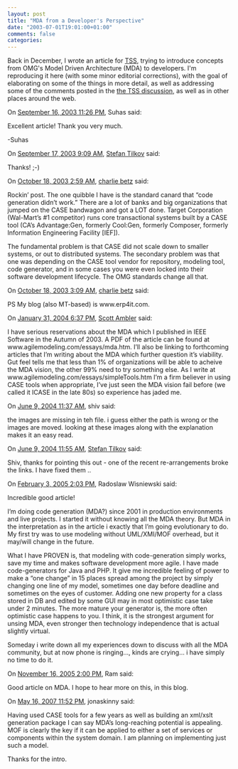 ```yaml
---
layout: post
title: "MDA from a Developer's Perspective"
date: "2003-07-01T19:01:00+01:00"
comments: false
categories: 
---
```


<p>Back in December, I wrote an article for <a href="http://www.theserverside.com">TSS</a>, trying to introduce concepts from OMG's Model Driven Architecture (MDA) to developers. I'm reproducing it here (with some minor editorial corrections), with the goal of elaborating on some of the things in more detail, as well as addressing some of the comments posted in the <a href="http://www.theserverside.com/home/thread.jsp?thread_id=17053">the TSS discussion</a>, as well as in other places around the web.
</p>
<section class="comments">

<div class="comment" id="comment-29">
On <a href="#comment-29" title="Permalink to this comment">September 16, 2003 11:26 PM</a>, Suhas
said:
<p>Excellent article! Thank you very much.</p>

<p>-Suhas</p>


<div class="comment" id="comment-30">
On <a href="#comment-30" title="Permalink to this comment">September 17, 2003  9:09 AM</a>, <a href="/en/staff/st/">Stefan Tilkov</a>
said:
<p>Thanks! ;-)</p>


<div class="comment" id="comment-31">
On <a href="#comment-31" title="Permalink to this comment">October 18, 2003  2:59 AM</a>, <a href="http://erp4it.typepad.com/erp4it/index.rdf" title="http://erp4it.typepad.com/erp4it/index.rdf" rel="nofollow">charlie betz</a>
said:
<p>Rockin&#8217; post. The one quibble I have is the standard canard that &#8220;code generation didn&#8217;t work.&#8221; There are a lot of banks and big organizations that jumped on the CASE bandwagon and got a LOT done. Target Corporation (Wal-Mart&#8217;s #1 competitor) runs core transactional systems built by a CASE tool (CA&#8217;s Advantage:Gen, formerly Cool:Gen, formerly Composer, formerly Information Engineering Facility [IEF]). </p>

<p>The fundamental problem is that CASE did not scale down to smaller systems, or out to distributed systems. The secondary problem was that one was depending on the CASE tool vendor for repository, modeling tool, code generator, and in some cases you were even locked into their software development lifecycle. The OMG standards change all that.</p>


<div class="comment" id="comment-32">
On <a href="#comment-32" title="Permalink to this comment">October 18, 2003  3:09 AM</a>, <a href="http://erp4it.typepad.com/erp4it/index.rdf" title="http://erp4it.typepad.com/erp4it/index.rdf" rel="nofollow">charlie betz</a>
said:
<p>PS My blog (also MT-based) is www.erp4it.com.</p>


<div class="comment" id="comment-33">
On <a href="#comment-33" title="Permalink to this comment">January 31, 2004  6:37 PM</a>, <a href="http://www.ronin-intl.com/company/scottAmbler.html" title="http://www.ronin-intl.com/company/scottAmbler.html" rel="nofollow">Scott Ambler</a>
said:
<p>I have serious reservations about the MDA which I published in IEEE Software in the Autumn of 2003.  A PDF of the article can be found at www.agilemodeling.com/essays/mda.htm.  I&#8217;ll also be linking to forthcoming articles that I&#8217;m writing about the MDA which further question it&#8217;s viability.  Gut feel tells me that less than 1% of organizations will be able to acheive the MDA vision, the other 99% need to try something else. As I write at www.agilemodeling.com/essays/simpleTools.htm I&#8217;m a firm believer in using CASE tools when appropriate, I&#8217;ve just seen the MDA vision fail before (we called it ICASE in the late 80s) so experience has jaded me.</p>


<div class="comment" id="comment-34">
On <a href="#comment-34" title="Permalink to this comment">June  9, 2004 11:37 AM</a>, shiv
said:
<p>the images are missing in teh file. i guess either the path is wrong or the images are moved. looking at these images along with the explanation makes it an easy read.</p>


<div class="comment" id="comment-35">
On <a href="#comment-35" title="Permalink to this comment">June  9, 2004 11:55 AM</a>, <a href="/en/staff/st/">Stefan Tilkov</a>
said:
<p>Shiv, thanks for pointing this out - one of the recent re-arrangements broke the links. I have fixed them ..</p>


<div class="comment" id="comment-36">
On <a href="#comment-36" title="Permalink to this comment">February  3, 2005  2:03 PM</a>, Radoslaw Wisniewski
said:
<p>Incredible good article!</p>

<p>I&#8217;m doing code generation (MDA?) since 2001 in production environments and live projects. I started  it without knowing all the MDA theory. But MDA in the interpretation as in the article i exactly that I&#8217;m going evolutionary to do. My first try was to use modeling without UML/XMI/MOF overhead, but it may/will change in the future. </p>

<p>What I have PROVEN is, that modeling with code-generation simply works, save my time and makes software development more agile. I have made code-generators for Java and PHP. It give me incredible feeling of power to make a &#8220;one change&#8221; in 15 places spread among the project by simply changing one line of my model, sometimes one day before deadline and sometimes on the eyes of customer. Adding one new property for a class stored in DB and edited by some GUI may in most optimistic case take under 2 minutes. The more mature your generator is, the more often optimistic case happens to you. I think, it is the strongest argument for unsing MDA, even stronger then technology independence that is actual slightly virtual.</p>

<p>Someday i write down all my experiences down to discuss with all the MDA community, but at now phone is ringing&#8230;, kinds are crying&#8230; i have simply no time to do it.</p>


<div class="comment" id="comment-37">
On <a href="#comment-37" title="Permalink to this comment">November 16, 2005  2:00 PM</a>, Ram
said:
<p>Good article on MDA. I hope to hear more on this, in this blog.</p>


<div class="comment" id="comment-38">
On <a href="#comment-38" title="Permalink to this comment">May 16, 2007 11:52 PM</a>, jonaskinny
said:
<p>Having used CASE tools for a few years as well as building an xml/xslt generation package I can say MDA&#8217;s long-reaching potential is appealing.  MOF is clearly the key if it can be applied to either a set of services or components within the system domain.  I am planning on implementing just such a model.</p>

<p>Thanks for the intro.</p>


</section>

